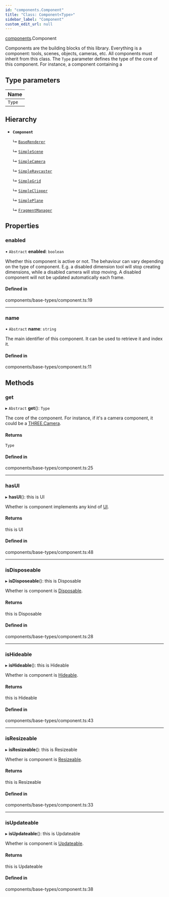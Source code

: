 ```yaml
---
id: "components.Component"
title: "Class: Component<Type>"
sidebar_label: "Component"
custom_edit_url: null
---
```


[components](../modules/components.md).Component

Components are the building blocks of this library. Everything is a
component: tools, scenes, objects, cameras, etc.
All components must inherit from this class. The `Type` parameter defines
the type of the core of this component. For instance, a component containing a

## Type parameters

| Name |
| :------ |
| `Type` |

## Hierarchy

- **`Component`**

  ↳ [`BaseRenderer`](components.BaseRenderer.md)

  ↳ [`SimpleScene`](components.SimpleScene.md)

  ↳ [`SimpleCamera`](components.SimpleCamera.md)

  ↳ [`SimpleRaycaster`](components.SimpleRaycaster.md)

  ↳ [`SimpleGrid`](components.SimpleGrid.md)

  ↳ [`SimpleClipper`](components.SimpleClipper.md)

  ↳ [`SimplePlane`](components.SimplePlane.md)

  ↳ [`FragmentManager`](components.FragmentManager.md)

## Properties

### enabled

• `Abstract` **enabled**: `boolean`

Whether this component is active or not. The behaviour can vary depending
on the type of component. E.g. a disabled dimension tool will stop creating
dimensions, while a disabled camera will stop moving. A disabled component
will not be updated automatically each frame.

#### Defined in

components/base-types/component.ts:19

___

### name

• `Abstract` **name**: `string`

The main identifier of this component. It can be used to retrieve it and index it.

#### Defined in

components/base-types/component.ts:11

## Methods

### get

▸ `Abstract` **get**(): `Type`

The core of the component. For instance, if it's a camera component, it
could be a [THREE.Camera](https://threejs.org/docs/#api/en/cameras/Camera).

#### Returns

`Type`

#### Defined in

components/base-types/component.ts:25

___

### hasUI

▸ **hasUI**(): this is UI

Whether is component implements any kind of [UI](../interfaces/components.UI.md).

#### Returns

this is UI

#### Defined in

components/base-types/component.ts:48

___

### isDisposeable

▸ **isDisposeable**(): this is Disposable

Whether is component is [Disposable](../interfaces/components.Disposable.md).

#### Returns

this is Disposable

#### Defined in

components/base-types/component.ts:28

___

### isHideable

▸ **isHideable**(): this is Hideable

Whether is component is [Hideable](../interfaces/components.Hideable.md).

#### Returns

this is Hideable

#### Defined in

components/base-types/component.ts:43

___

### isResizeable

▸ **isResizeable**(): this is Resizeable

Whether is component is [Resizeable](../interfaces/components.Resizeable.md).

#### Returns

this is Resizeable

#### Defined in

components/base-types/component.ts:33

___

### isUpdateable

▸ **isUpdateable**(): this is Updateable

Whether is component is [Updateable](../interfaces/components.Updateable.md).

#### Returns

this is Updateable

#### Defined in

components/base-types/component.ts:38

